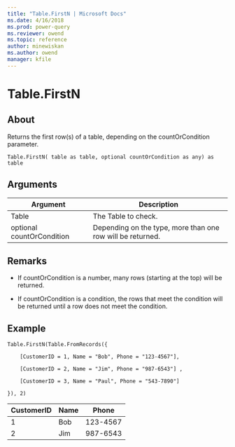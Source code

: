 ```yaml
---
title: "Table.FirstN | Microsoft Docs"
ms.date: 4/16/2018
ms.prod: power-query
ms.reviewer: owend
ms.topic: reference
author: minewiskan
ms.author: owend
manager: kfile
---
```

# Table.FirstN

  
## About  
Returns the first  row(s) of a table, depending on the countOrCondition parameter.  
  
```  
Table.FirstN( table as table, optional countOrCondition as any) as table  
```  
  
## Arguments  
  
|Argument|Description|  
|------------|---------------|  
|Table|The Table to check.|  
|optional countOrCondition|Depending on the type, more than one row will be returned.|  
  
## <a name="__toc360789476"></a>Remarks  
  
-   If countOrCondition is a number, many rows (starting at the top) will be returned.  
  
-   If countOrCondition is a condition, the rows that meet the condition will be returned until a row does not meet the condition.  
  
## Example  
  
```  
Table.FirstN(Table.FromRecords({  
  
    [CustomerID = 1, Name = "Bob", Phone = "123-4567"],  
  
    [CustomerID = 2, Name = "Jim", Phone = "987-6543"] ,  
  
    [CustomerID = 3, Name = "Paul", Phone = "543-7890"]  
  
}), 2)  
```  
  
|CustomerID|Name|Phone|  
|--------------|--------|---------|  
|1|Bob|123-4567|  
|2|Jim|987-6543|  
  
